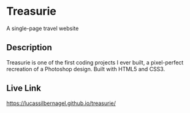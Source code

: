 # Treasurie

A single-page travel website

## Description

Treasurie is one of the first coding projects I ever built, a pixel-perfect recreation of a Photoshop design. Built with HTML5 and CSS3.

## Live Link
https://lucassilbernagel.github.io/treasurie/
